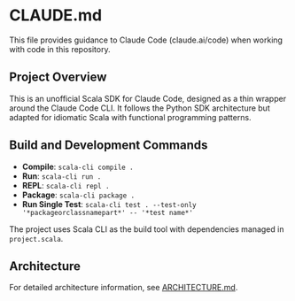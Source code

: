 # CLAUDE.md

This file provides guidance to Claude Code (claude.ai/code) when working with code in this repository.

## Project Overview

This is an unofficial Scala SDK for Claude Code, designed as a thin wrapper around the Claude Code CLI. It follows the Python SDK architecture but adapted for idiomatic Scala with functional programming patterns.

## Build and Development Commands

- **Compile**: `scala-cli compile .`
- **Run**: `scala-cli run .` 
- **REPL**: `scala-cli repl .`
- **Package**: `scala-cli package .`
- **Run Single Test**: `scala-cli test . --test-only '*packageorclassnamepart*' -- '*test name*'`

The project uses Scala CLI as the build tool with dependencies managed in `project.scala`.

## Architecture

For detailed architecture information, see [ARCHITECTURE.md](ARCHITECTURE.md).
